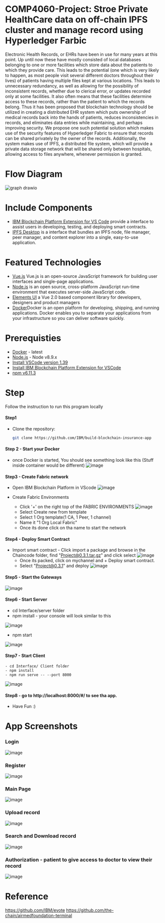 # COMP4060-Project: Stroe Private HealthCare data on off-chain IPFS cluster and manage record using Hyperledger Farbic 
Electronic Health Records, or EHRs have been in use for many years at this point. Up until now these have mostly consisted of local databases belonging to one or more facilities which store data about the patients to which they provide care. 
This leads to the potential (one which is very likely to happen, as most people visit several different doctors throughout their lives) of patients having multiple files kept at various locations. This leads to unnecessary redundancy, as well as allowing for the possibility of inconsistent records, whether due to clerical error, or updates recorded only at some facilities. 
It also often means that these facilities determine access to these records, rather than the patient to which the records belong. Thus it has been proposed that blockchain technology should be utilized in creating a distributed EHR system which puts ownership of medical records back into the hands of patients, reduces inconsistencies in records, and eliminates data entries while maintaining, and perhaps improving security.
We propose one such potential solution which makes use of the security features of Hyperledger Fabric to ensure that records can be shared privately by the owner of the records. Additionally, the system makes use of IPFS, a distributed file system, which will provide a private data storage network that will be shared only between hospitals, allowing access to files anywhere, whenever permission is granted.

# Flow Diagram
![graph drawio](https://user-images.githubusercontent.com/103357080/209268321-2a2f2b9c-8543-4038-b13e-f2f2ff8f5815.png)

# Include Components
* [IBM Blockchain Platform Extension for VS Code](https://marketplace.visualstudio.com/items?itemName=IBMBlockchain.ibm-blockchain-platform) provide a interface to assist users in developing, testing, and deploying smart contracts.
* [IPFS Desktop](https://docs.ipfs.tech/install/ipfs-desktop) is a interface that bundles an IPFS node, file manager, peer manager, and content explorer into a single, easy-to-use application.

# Featured Technologies
* [Vue.js](https://vuejs.org/) Vue.js is an open-source JavaScript framework for building user interfaces and single-page applications.
* [Node.js](https://nodejs.org) is an open source, cross-platform JavaScript run-time environment that executes server-side JavaScript code.
* [Elements UI](https://element.eleme.io/#/en-US) a Vue 2.0 based component library for developers, designers and product managers
* [Docker](https://www.docker.com/)Docker is an open platform for developing, shipping, and running applications. Docker enables you to separate your applications from your infrastructure so you can deliver software quickly.

# Prerequisties
* [Docker](https://www.docker.com/products) - latest
* [Node.js](https://nodejs.org/en/download/) - Node v8.9.x
* [Install VSCode version 1.39](https://code.visualstudio.com/updates/v1_39)
* [Install IBM Blockchain Platform Extension for VSCode](https://github.com/IBM-Blockchain/blockchain-vscode-extension)
* [npm v6.11.3](https://nodejs.org/en/download/)

# Step
Follow the instruction to run this program locally
#### Step1
* Clone the repository:
  ```bash
  git clone https://github.com/IBM/build-blockchain-insurance-app
  ```
#### Step 2 - Start your Docker
* once Docker is started, You should see something look like this (Stuff inside container would be different)
![image](https://user-images.githubusercontent.com/103357080/209270844-73a47745-3306-409c-b7b0-a3abbc2667f3.png)

#### Step3 - Create Fabric network
* Open IBM Blockchain Platform in VScode
![image](https://user-images.githubusercontent.com/103357080/209270389-22e00d6b-3a15-4395-afcb-ffcdf3a0811f.png)

* Create Fabric Environments
   - Click '+' on the right top of the FABRIC ENVIRONMENTS
![image](https://user-images.githubusercontent.com/103357080/209271189-87bd0dda-a2de-4814-a4d8-d032f80c2069.png)
   - Select Create new from template
   - Select 1 Org template(1 CA, 1 Peer, 1 channel)
   - Name it "1 Org Local Fabric"
   - Once its done click on tha name to start the network
#### Step4 - Deploy Smart Contract
* Import smart contract - Click import a package and browse in the Chaincode folder, find "Project@0.3.1.tar.gz" and click select 
![image](https://user-images.githubusercontent.com/103357080/209270601-8e5b498f-743e-428e-8f46-f0eca05ff6f6.png)   
    - Once its packed, click on mychannel and + Deploy smart contract.
    - Select "Project@0.3.1" and deploy
![image](https://user-images.githubusercontent.com/103357080/209271905-f99265e3-9be6-4069-8bb3-d8af10d7c9fb.png)
#### Step5 - Start the Gateways
![image](https://user-images.githubusercontent.com/103357080/209273193-63a77b53-a4b6-4c8c-899c-61083162eeb0.png)

#### Step6 - Start Server
 - cd  Interface/server folder
 - npm install - your console will look similar to this

![image](https://user-images.githubusercontent.com/103357080/209273591-d1003d34-9622-4be0-a773-b4b1d5a16ce6.png)
 - npm start

![image](https://user-images.githubusercontent.com/103357080/209273647-94e395e4-7d22-4f87-a108-d63c9c02676f.png)

#### Step7 - Start Client
    - cd Interface/ Client folder
    - npm install 
    - npm run serve -- --port 8000
  ![image](https://user-images.githubusercontent.com/103357080/209275372-cafd2703-2b03-4511-8230-1ad8cee2928a.png)

#### Step8 - go to http://localhost:8000/#/ to see tha app. 
* Have Fun :)


# App Screenshots
### Login
![image](https://user-images.githubusercontent.com/103357080/209275882-4956fda6-23e1-43fe-b1f2-5d7935f0c689.png)
### Register
![image](https://user-images.githubusercontent.com/103357080/209275921-7ded9768-f862-4c67-8bb3-cde64fa2fdcd.png)
### Main Page
![image](https://user-images.githubusercontent.com/103357080/209275970-21ccd74c-6707-4094-87e9-0b1da45039ff.png)
### Upload record
![image](https://user-images.githubusercontent.com/103357080/209276020-f7028b47-8bcb-4276-9683-e5538923cc85.png)
### Search and Download record
![image](https://user-images.githubusercontent.com/103357080/209276071-6a09d773-910c-4056-a681-23fa5f91581a.png)
### Authorization - patient to give access to doctor to view their record
![image](https://user-images.githubusercontent.com/103357080/209276124-e042067e-d5d3-410c-aff6-a1443a167bbd.png)

# Reference
https://github.com/IBM/evote
https://github.com/the-chain/airmedfoundation-terminal

